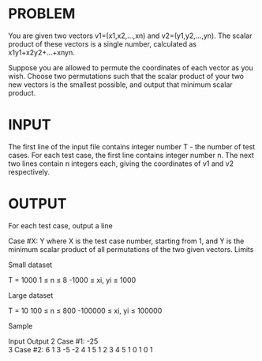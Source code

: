 PROBLEM
=======

You are given two vectors v1=(x1,x2,...,xn) and v2=(y1,y2,...,yn). The scalar product of these vectors is a single number, calculated as x1y1+x2y2+...+xnyn.

Suppose you are allowed to permute the coordinates of each vector as you wish. Choose two permutations such that the scalar product of your two new vectors is the smallest possible, and output that minimum scalar product.

INPUT
=====
The first line of the input file contains integer number T - the number of test cases. For each test case, the first line contains integer number n. The next two lines contain n integers each, giving the coordinates of v1 and v2 respectively.

OUTPUT
======
For each test case, output a line

Case #X: Y
where X is the test case number, starting from 1, and Y is the minimum scalar product of all permutations of the two given vectors.
Limits

Small dataset

T = 1000
1 ≤ n ≤ 8
-1000 ≤ xi, yi ≤ 1000

Large dataset

T = 10
100 ≤ n ≤ 800
-100000 ≤ xi, yi ≤ 100000

Sample


Input 				Output 
2					Case #1: -25					
3					Case #2: 6
1 3 -5
-2 4 1
5
1 2 3 4 5
1 0 1 0 1
